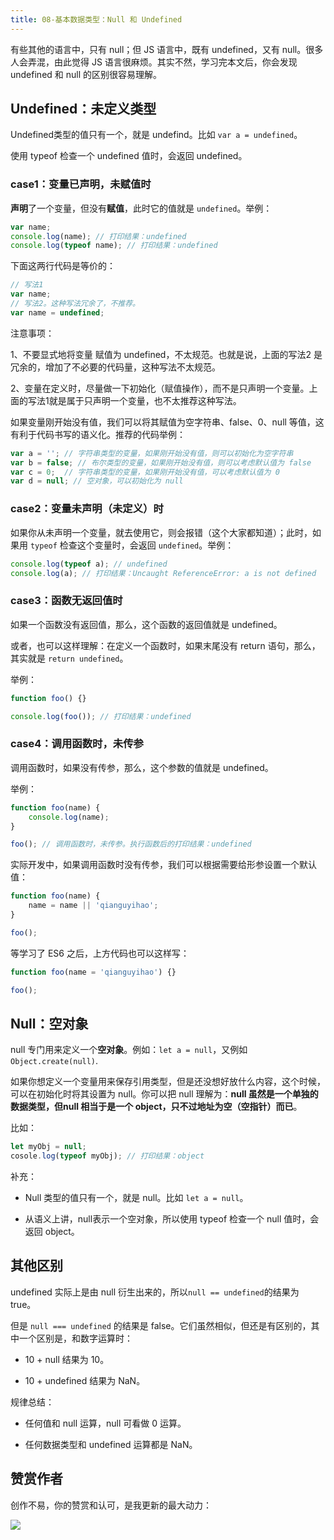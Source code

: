 ```yaml
---
title: 08-基本数据类型：Null 和 Undefined
---
```


<ArticleTopAd></ArticleTopAd>

有些其他的语言中，只有 null；但 JS 语言中，既有 undefined，又有 null。很多人会弄混，由此觉得 JS 语言很麻烦。其实不然，学习完本文后，你会发现 undefined 和 null 的区别很容易理解。

## Undefined：未定义类型

Undefined类型的值只有一个，就是 undefind。比如 `var a = undefined`。

使用 typeof 检查一个 undefined 值时，会返回 undefined。

### case1：变量已声明，未赋值时

**声明**了一个变量，但没有**赋值**，此时它的值就是 `undefined`。举例：

```js
var name;
console.log(name); // 打印结果：undefined
console.log(typeof name); // 打印结果：undefined
```

下面这两行代码是等价的：

```js
// 写法1
var name;
// 写法2。这种写法冗余了，不推荐。
var name = undefined;
```

注意事项：

1、不要显式地将变量 赋值为 undefined，不太规范。也就是说，上面的写法2 是冗余的，增加了不必要的代码量，这种写法不太规范。

2、变量在定义时，尽量做一下初始化（赋值操作），而不是只声明一个变量。上面的写法1就是属于只声明一个变量，也不太推荐这种写法。

如果变量刚开始没有值，我们可以将其赋值为空字符串、false、0、null 等值，这有利于代码书写的语义化。推荐的代码举例：

```js
var a = ''; // 字符串类型的变量，如果刚开始没有值，则可以初始化为空字符串
var b = false; // 布尔类型的变量，如果刚开始没有值，则可以考虑默认值为 false
var c = 0;  // 字符串类型的变量，如果刚开始没有值，可以考虑默认值为 0
var d = null; // 空对象，可以初始化为 null
```



### case2：变量未声明（未定义）时

如果你从未声明一个变量，就去使用它，则会报错（这个大家都知道）；此时，如果用 `typeof` 检查这个变量时，会返回 `undefined`。举例：

```js
console.log(typeof a); // undefined
console.log(a); // 打印结果：Uncaught ReferenceError: a is not defined
```

### case3：函数无返回值时

如果一个函数没有返回值，那么，这个函数的返回值就是 undefined。

或者，也可以这样理解：在定义一个函数时，如果末尾没有 return 语句，那么，其实就是 `return undefined`。

举例：

```js
function foo() {}

console.log(foo()); // 打印结果：undefined
```

### case4：调用函数时，未传参

调用函数时，如果没有传参，那么，这个参数的值就是 undefined。

举例：

```js
function foo(name) {
    console.log(name);
}

foo(); // 调用函数时，未传参。执行函数后的打印结果：undefined
```

实际开发中，如果调用函数时没有传参，我们可以根据需要给形参设置一个默认值：

```js
function foo(name) {
    name = name || 'qianguyihao';
}

foo();
```

等学习了 ES6 之后，上方代码也可以这样写：

```js
function foo(name = 'qianguyihao') {}

foo();
```

## Null：空对象

null 专门用来定义一个**空对象**。例如：`let a = null`，又例如 `Object.create(null)`.

如果你想定义一个变量用来保存引用类型，但是还没想好放什么内容，这个时候，可以在初始化时将其设置为 null。你可以把 null 理解为：**null 虽然是一个单独的数据类型，但null 相当于是一个 object，只不过地址为空（空指针）而已**。

比如：

```js
let myObj = null;
cosole.log(typeof myObj); // 打印结果：object
```

补充：

-   Null 类型的值只有一个，就是 null。比如 `let a = null`。

-   从语义上讲，null表示一个空对象，所以使用 typeof 检查一个 null 值时，会返回 object。



## 其他区别

undefined 实际上是由 null 衍生出来的，所以`null == undefined`的结果为 true。

但是 `null === undefined` 的结果是 false。它们虽然相似，但还是有区别的，其中一个区别是，和数字运算时：

-   10 + null 结果为 10。

-   10 + undefined 结果为 NaN。

规律总结：

- 任何值和 null 运算，null 可看做 0 运算。

-   任何数据类型和 undefined 运算都是 NaN。


## 赞赏作者

创作不易，你的赞赏和认可，是我更新的最大动力：

![](https://img.smyhvae.com/20220401_1800.jpg)
